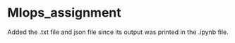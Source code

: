 # Mlops_assignment

Added the .txt file and json file since its output was printed in the  .ipynb file.
